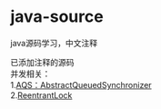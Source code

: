 # java-source
java源码学习，中文注释

已添加注释的源码</br>
并发相关：</br>
1.<a href="https://github.com/qq511340079/java-source/blob/master/java/util/concurrent/locks/AbstractQueuedSynchronizer.java">AQS：AbstractQueuedSynchronizer</a> </br>
2.<a href="java-source/java/util/concurrent/locks/ReentrantLock.java">ReentrantLock</a>
